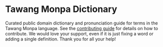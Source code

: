 
# Tawang Monpa Dictionary

Curated public domain dictionary and pronunciation guide for terms in the Tawang Monpa language. See the [contributing guide](https://github.com/drumworkteam/term/blob/make/.github/contributing.md) for details on how to contribute. We would love your support, even if it is just fixing a word or adding a single definition. Thank you for all your help!